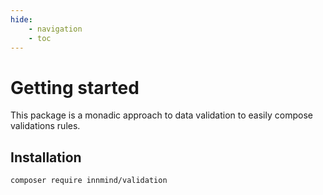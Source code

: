 ```yaml
---
hide:
    - navigation
    - toc
---
```


# Getting started

This package is a monadic approach to data validation to easily compose validations rules.

## Installation

```sh
composer require innmind/validation
```
